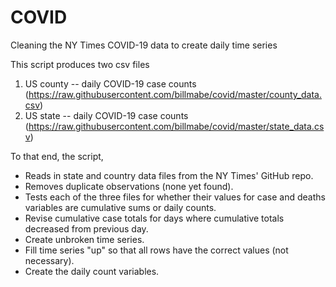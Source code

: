 # COVID
Cleaning the NY Times COVID-19 data to create daily time series

This script produces two csv files
1. US county -- daily COVID-19 case counts (https://raw.githubusercontent.com/billmabe/covid/master/county_data.csv)
2. US state -- daily COVID-19 case counts (https://raw.githubusercontent.com/billmabe/covid/master/state_data.csv)

To that end, the script, 
- Reads in state and country data files from the NY Times' GitHub repo.
- Removes duplicate observations (none yet found).
- Tests each of the three files for whether their values for case and deaths variables are cumulative sums or daily counts.
- Revise cumulative case totals for days where cumulative totals decreased from previous day.
- Create unbroken time series.
- Fill time series "up" so that all rows have the correct values (not necessary).
- Create the daily count variables.
